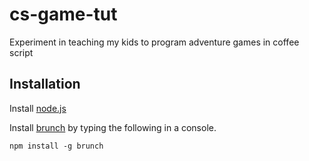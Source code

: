 cs-game-tut
===========

Experiment in teaching my kids to program adventure games in coffee script

## Installation

Install [node.js](http://nodejs.org/)

Install [brunch](http://brunch.io) by typing the following in a console.

    npm install -g brunch